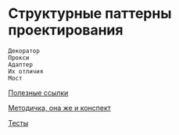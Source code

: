 # Структурные паттерны проектирования

```
Декоратор
Прокси
Адаптер
Их отличия
Мост
```

[Полезные ссылки](urls.md)

[Методичка, она же и конспект](students.md)

[Тесты](tests.md)